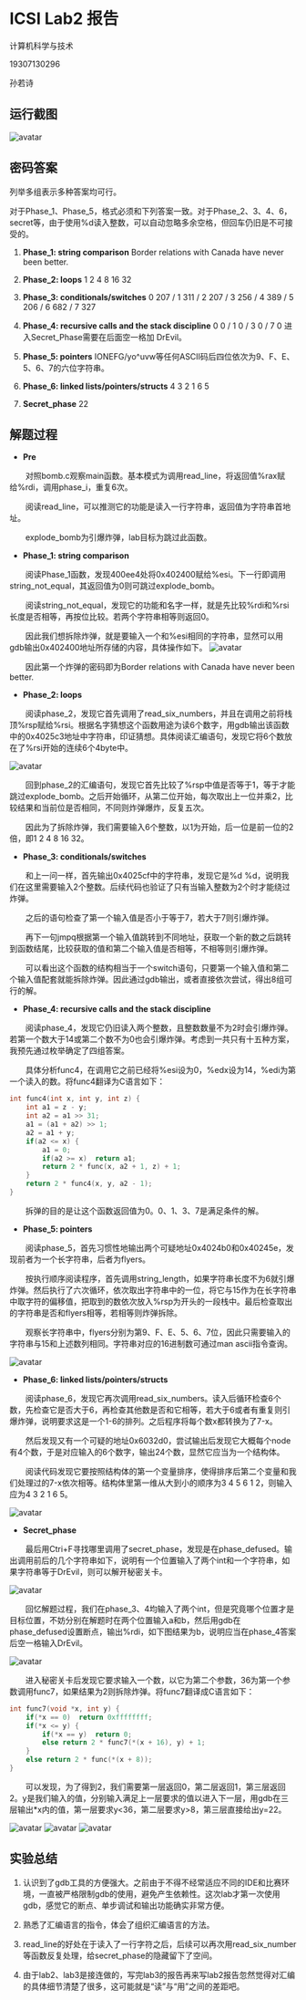 # ICSⅠ Lab2 报告

计算机科学与技术

19307130296

孙若诗

## 运行截图

![avatar](results.png)  

## 密码答案

列举多组表示多种答案均可行。

对于Phase_1、Phase_5，格式必须和下列答案一致。对于Phase_2、3、4、6，secret等，由于使用%d读入整数，可以自动忽略多余空格，但回车仍旧是不可接受的。

1. **Phase_1: string comparison**
Border relations with Canada have never been better.

2. **Phase_2: loops**
1 2 4 8 16 32

3. **Phase_3: conditionals/switches**
0 207 / 1 311 / 2 207 / 3 256 / 4 389 / 5 206 / 6 682 / 7 327

4. **Phase_4: recursive calls and the stack discipline**
0 0 / 1 0 / 3 0 / 7 0
进入Secret_Phase需要在后面空一格加 DrEvil。

5. **Phase_5: pointers**
IONEFG/yo^uvw等任何ASCII码后四位依次为9、F、E、5、6、7的六位字符串。

6. **Phase_6: linked lists/pointers/structs**
4 3 2 1 6 5

7. **Secret_phase**
22

## 解题过程

* **Pre**

&emsp;&emsp;对照bomb.c观察main函数。基本模式为调用read_line，将返回值%rax赋给%rdi，调用phase_i，重复6次。

&emsp;&emsp;阅读read_line，可以推测它的功能是读入一行字符串，返回值为字符串首地址。

&emsp;&emsp;explode_bomb为引爆炸弹，lab目标为跳过此函数。

* **Phase_1: string comparison**

&emsp;&emsp;阅读Phase_1函数，发现400ee4处将0x402400赋给%esi。下一行即调用string_not_equal，其返回值为0则可跳过explode_bomb。

&emsp;&emsp;阅读string_not_equal，发现它的功能和名字一样，就是先比较%rdi和%rsi长度是否相等，再按位比较。若两个字符串相等则返回0。

&emsp;&emsp;因此我们想拆除炸弹，就是要输入一个和%esi相同的字符串，显然可以用gdb输出0x402400地址所存储的内容，具体操作如下。
![avatar](phase_1.png)

&emsp;&emsp;因此第一个炸弹的密码即为Border relations with Canada have never been better.

* **Phase_2: loops**

&emsp;&emsp;阅读phase_2，发现它首先调用了read_six_numbers，并且在调用之前将栈顶%rsp赋给%rsi。根据名字猜想这个函数用途为读6个数字，用gdb输出该函数中的0x4025c3地址中字符串，印证猜想。具体阅读汇编语句，发现它将6个数放在了%rsi开始的连续6个4byte中。

![avatar](phase_2.png)

&emsp;&emsp;回到phase_2的汇编语句，发现它首先比较了%rsp中值是否等于1，等于才能跳过explode_bomb。之后开始循环，从第二位开始，每次取出上一位并乘2，比较结果和当前位是否相同，不同则炸弹爆炸，反复五次。

&emsp;&emsp;因此为了拆除炸弹，我们需要输入6个整数，以1为开始，后一位是前一位的2倍，即1 2 4 8 16 32。

* **Phase_3: conditionals/switches**

&emsp;&emsp;和上一问一样，首先输出0x4025cf中的字符串，发现它是%d %d，说明我们在这里需要输入2个整数。后续代码也验证了只有当输入整数为2个时才能绕过炸弹。

&emsp;&emsp;之后的语句检查了第一个输入值是否小于等于7，若大于7则引爆炸弹。

&emsp;&emsp;再下一句jmpq根据第一个输入值跳转到不同地址，获取一个新的数之后跳转到函数结尾，比较获取的值和第二个输入值是否相等，不相等则引爆炸弹。

&emsp;&emsp;可以看出这个函数的结构相当于一个switch语句，只要第一个输入值和第二个输入值配套就能拆除炸弹。因此通过gdb输出，或者直接依次尝试，得出8组可行的解。

* **Phase_4: recursive calls and the stack discipline**

&emsp;&emsp;阅读phase_4，发现它仍旧读入两个整数，且整数数量不为2时会引爆炸弹。若第一个数大于14或第二个数不为0也会引爆炸弹。考虑到一共只有十五种方案，我预先通过枚举确定了四组答案。

&emsp;&emsp;具体分析func4，在调用它之前已经将%esi设为0，%edx设为14，%edi为第一个读入的数。将func4翻译为C语言如下：

~~~C
int func4(int x, int y, int z) {
    int a1 = z - y;
    int a2 = a1 >> 31;
    a1 = (a1 + a2) >> 1;
    a2 = a1 + y;
    if(a2 <= x) {
        a1 = 0;
        if(a2 >= x)  return a1;
        return 2 * func(x, a2 + 1, z) + 1;
    }
    return 2 * func4(x, y, a2 - 1);
}
~~~

&emsp;&emsp;拆弹的目的是让这个函数返回值为0。0、1、3、7是满足条件的解。

* **Phase_5: pointers**

&emsp;&emsp;阅读phase_5，首先习惯性地输出两个可疑地址0x4024b0和0x40245e，发现前者为一个长字符串，后者为flyers。

&emsp;&emsp;按执行顺序阅读程序，首先调用string_length，如果字符串长度不为6就引爆炸弹。然后执行了六次循环，依次取出字符串中的一位，将它与15作为在长字符串中取字符的偏移值，把取到的数依次放入%rsp为开头的一段栈中。最后检查取出的字符串是否和flyers相等，若相等则炸弹拆除。

&emsp;&emsp;观察长字符串中，flyers分别为第9、F、E、5、6、7位，因此只需要输入的字符串与15和上述数列相同。字符串对应的16进制数可通过man ascii指令查询。

![avatar](phase_5.png)

* **Phase_6: linked lists/pointers/structs**

&emsp;&emsp;阅读phase_6，发现它再次调用read_six_numbers。读入后循环检查6个数，先检查它是否大于6，再检查其他数是否和它相等，若大于6或者有重复则引爆炸弹，说明要求这是一个1-6的排列。之后程序将每个数x都转换为了7-x。

&emsp;&emsp;然后发现又有一个可疑的地址0x6032d0，尝试输出后发现它大概每个node有4个数，于是对应输入的6个数字，输出24个数，显然它应当为一个结构体。

&emsp;&emsp;阅读代码发现它要按照结构体的第一个变量排序，使得排序后第二个变量和我们处理过的7-x依次相等。结构体里第一维从大到小的顺序为3 4 5 6 1 2，则输入应为4 3 2 1 6 5。

![avatar](list.png)

* **Secret_phase**

&emsp;&emsp;最后用Ctri+F寻找哪里调用了secret_phase，发现是在phase_defused。输出调用前后的几个字符串如下，说明有一个位置输入了两个int和一个字符串，如果字符串等于DrEvil，则可以解开秘密关卡。

![avatar](intosecret.png)

&emsp;&emsp;回忆解题过程，我们在phase_3、4均输入了两个int，但是究竟哪个位置才是目标位置，不妨分别在解题时在两个位置输入a和b，然后用gdb在phase_defused设置断点，输出%rdi，如下图结果为b，说明应当在phase_4答案后空一格输入DrEvil。

![avatar](position.png)

&emsp;&emsp;进入秘密关卡后发现它要求输入一个数，以它为第二个参数，36为第一个参数调用func7，如果结果为2则拆除炸弹。将func7翻译成C语言如下：

~~~C
int func7(void *x, int y) {
    if(*x == 0)  return 0xffffffff;
    if(*x <= y) {
        if(*x == y)  return 0;
        else return 2 * func7(*(x + 16), y) + 1;
    }
    else return 2 * func(*(x + 8));
}
~~~

&emsp;&emsp;可以发现，为了得到2，我们需要第一层返回0，第二层返回1，第三层返回2。y是我们输入的值，分别输入满足上一层要求的值以进入下一层，用gdb在三层输出*x内的值，第一层要求y<36，第二层要求y>8，第三层直接给出y=22。

![avatar](cell1.png)
![avatar](cell2.png)
![avatar](cell3.png)

## 实验总结

1. 认识到了gdb工具的方便强大。之前由于不得不经常适应不同的IDE和比赛环境，一直被严格限制gdb的使用，避免产生依赖性。这次lab才第一次使用gdb，感觉它的断点、单步调试和输出功能确实非常方便。

2. 熟悉了汇编语言的指令，体会了组织汇编语言的方法。

3. read_line的好处在于读入了一行字符之后，后续可以再次用read_six_number等函数反复处理，给secret_phase的隐藏留下了空间。

4. 由于lab2、lab3是接连做的，写完lab3的报告再来写lab2报告忽然觉得对汇编的具体细节清楚了很多，这可能就是“读”与“用”之间的差距吧。
